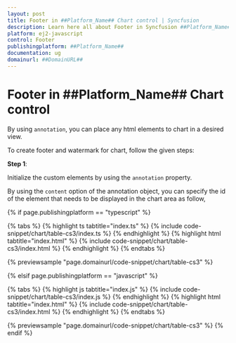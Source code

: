 ```yaml
---
layout: post
title: Footer in ##Platform_Name## Chart control | Syncfusion
description: Learn here all about Footer in Syncfusion ##Platform_Name## Chart control of Syncfusion Essential JS 2 and more.
platform: ej2-javascript
control: Footer 
publishingplatform: ##Platform_Name##
documentation: ug
domainurl: ##DomainURL##
---
```


# Footer in ##Platform_Name## Chart control

By using `annotation`, you can place any html elements to chart in a desired view.

To create footer and watermark for chart, follow the given steps:

**Step 1**:

Initialize the custom elements by using the `annotation` property.

By using the `content` option of the annotation object, you can specify the id of the element that needs to be displayed in the chart area as follow,

{% if page.publishingplatform == "typescript" %}

 {% tabs %}
{% highlight ts tabtitle="index.ts" %}
{% include code-snippet/chart/table-cs3/index.ts %}
{% endhighlight %}
{% highlight html tabtitle="index.html" %}
{% include code-snippet/chart/table-cs3/index.html %}
{% endhighlight %}
{% endtabs %}
        
{% previewsample "page.domainurl/code-snippet/chart/table-cs3" %}

{% elsif page.publishingplatform == "javascript" %}

{% tabs %}
{% highlight js tabtitle="index.js" %}
{% include code-snippet/chart/table-cs3/index.js %}
{% endhighlight %}
{% highlight html tabtitle="index.html" %}
{% include code-snippet/chart/table-cs3/index.html %}
{% endhighlight %}
{% endtabs %}

{% previewsample "page.domainurl/code-snippet/chart/table-cs3" %}
{% endif %}